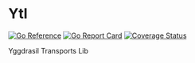 # Ytl
[![Go Reference](https://pkg.go.dev/badge/github.com/Yggdrasil-Unofficial/ytl.svg)](https://pkg.go.dev/github.com/Yggdrasil-Unofficial/ytl)
[![Go Report Card](https://goreportcard.com/badge/github.com/Yggdrasil-Unofficial/ytl)](https://goreportcard.com/report/github.com/Yggdrasil-Unofficial/ytl)
[![Coverage Status](https://coveralls.io/repos/github/Yggdrasil-Unofficial/ytl/badge.svg?branch=master)](https://coveralls.io/github/Yggdrasil-Unofficial/ytl?branch=master)
  
Yggdrasil Transports Lib
